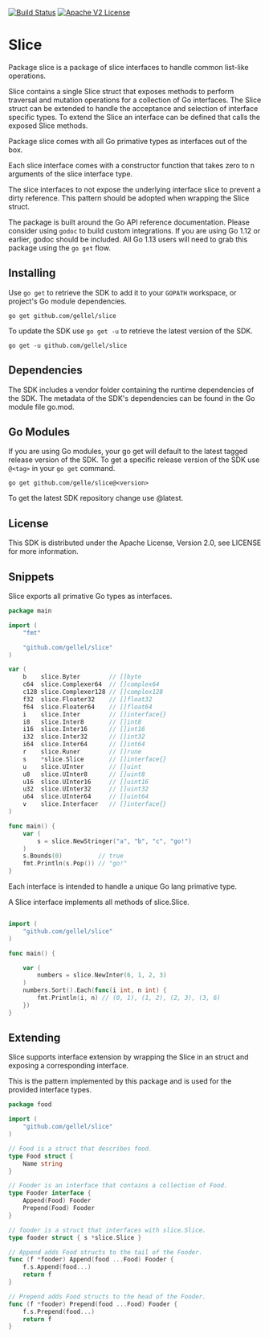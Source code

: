 [![Build Status](https://travis-ci.org/gellel/slice.svg?branch=master)](https://travis-ci.org/gellel/slice)
[![Apache V2 License](https://img.shields.io/badge/license-Apache%20V2-blue.svg)](https://github.com/gellel/slice/blob/master/LICENSE)

# Slice

Package slice is a package of slice interfaces to handle common list-like operations.

Slice contains a single Slice struct that exposes methods to perform traversal and mutation operations
for a collection of Go interfaces. The Slice struct can be extended to handle
the acceptance and selection of interface specific types. To extend the Slice an interface
can be defined that calls the exposed Slice methods.

Package slice comes with all Go primative types as interfaces out of the box.

Each slice interface comes with a constructor function that takes zero to n arguments of the
slice interface type.

The slice interfaces to not expose the underlying interface slice to prevent a dirty reference.
This pattern should be adopted when wrapping the Slice struct.

The package is built around the Go API reference documentation. Please consider using `godoc`
to build custom integrations. If you are using Go 1.12 or earlier, godoc should be included. All
Go 1.13 users will need to grab this package using the `go get` flow.

## Installing

Use `go get` to retrieve the SDK to add it to your `GOPATH` workspace, or project's Go module dependencies.

```go get github.com/gellel/slice```

To update the SDK use `go get -u` to retrieve the latest version of the SDK.

```go get -u github.com/gellel/slice```

## Dependencies

The SDK includes a vendor folder containing the runtime dependencies of the SDK. The metadata of the SDK's dependencies can be found in the Go module file go.mod.

## Go Modules

If you are using Go modules, your go get will default to the latest tagged release version of the SDK. To get a specific release version of the SDK use `@<tag>` in your `go get` command.

```go get github.com/gelle/slice@<version>```

To get the latest SDK repository change use @latest.

## License

This SDK is distributed under the Apache License, Version 2.0, see LICENSE for more information.

## Snippets

Slice exports all primative Go types as interfaces. 

```Go
package main

import (
	"fmt"

	"github.com/gellel/slice"
)

var (
	b    slice.Byter        // []byte
	c64  slice.Complexer64  // []complex64
	c128 slice.Complexer128 // []complex128
	f32  slice.Floater32    // []float32
	f64  slice.Floater64    // []float64
	i    slice.Inter        // []interface{}
	i8   slice.Inter8       // []int8
	i16  slice.Inter16      // []int16
	i32  slice.Inter32      // []int32
	i64  slice.Inter64      // []int64
	r    slice.Runer        // []rune
	s    *slice.Slice       // []interface{}
	u    slice.UInter       // []uint
	u8   slice.UInter8      // []uint8
	u16  slice.UInter16     // []uint16
	u32  slice.UInter32     // []uint32
	u64  slice.UInter64     // []uint64
	v    slice.Interfacer   // []interface{}
)

func main() {
    var (
        s = slice.NewStringer("a", "b", "c", "go!")
    )
    s.Bounds(0)          // true
    fmt.Println(s.Pop()) // "go!"
}
```

Each interface is intended to handle a unique Go lang primative type.

A Slice interface implements all methods of slice.Slice.

```Go

import (
    "github.com/gellel/slice"
)

func main() {

    var (
        numbers = slice.NewInter(6, 1, 2, 3)
    )
    numbers.Sort().Each(func(i int, n int) {
        fmt.Println(i, n) // (0, 1), (1, 2), (2, 3), (3, 6)
    })
}
```

## Extending

Slice supports interface extension by wrapping the Slice in an struct and exposing a corresponding interface.

This is the pattern implemented by this package and is used for the provided interface types.

```Go
package food 

import (
    "github.com/gellel/slice"
)

// Food is a struct that describes food.
type Food struct {
    Name string
}

// Fooder is an interface that contains a collection of Food.
type Fooder interface {
    Append(Food) Fooder
    Prepend(Food) Fooder
}

// fooder is a struct that interfaces with slice.Slice.
type fooder struct { s *slice.Slice }

// Append adds Food structs to the tail of the Fooder.
func (f *fooder) Append(food ...Food) Fooder {
    f.s.Append(food...)
    return f
}

// Prepend adds Food structs to the head of the Fooder.
func (f *fooder) Prepend(food ...Food) Fooder { 
    f.s.Prepend(food...)
    return f
}
```